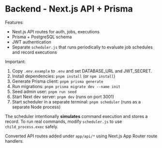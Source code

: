 # Backend - Next.js API + Prisma

Features:
- Next.js API routes for auth, jobs, executions
- Prisma + PostgreSQL schema
- JWT authentication
- Separate `scheduler.js` that runs periodically to evaluate job schedules and record executions

Important:
1. Copy `.env.example` to `.env` and set DATABASE_URL and JWT_SECRET.
2. Install dependencies: `pnpm install` (or `npm install`)
3. Generate Prisma client: `pnpm prisma generate`
4. Run migrations: `pnpm prisma migrate dev --name init`
5. Seed admin user: `pnpm run seed`
6. Start Next dev server: `pnpm dev` (runs on port 3001)
7. Start scheduler in a separate terminal: `pnpm scheduler` (runs as a separate Node process)

The scheduler intentionally **simulates** command execution and stores a record. To run real commands, modify `scheduler.js` to use `child_process.exec` safely.

Converted API routes added under `app/api/*` using Next.js App Router route handlers.
